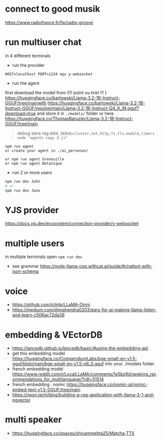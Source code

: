 # connect to good musik

https://www.radiofrance.fr/fip/radio-groove

# run multiuser chat
in 4 different terminals

- run the provider 
```
HOST=localhost PORT=1234 npx y-websocket

```
- run the agent

first download the model from (!!! point ou tiret !!! ) https://huggingface.co/bartowski/Llama-3.2-1B-Instruct-GGUF/tree/mainwith  https://huggingface.co/bartowski/Llama-3.2-1B-Instruct-GGUF/resolve/main/Llama-3.2-1B-Instruct-Q4_K_M.gguf?download=true and store it in `./models/` folder or here https://huggingface.co/ThomasBaruzier/Llama-3.2-1B-Instruct-GGUF/tree/main 


> debug sans rag 
`NODE_DEBUG=cluster,net,http,fs,tls,module,timers node "agents copy 3.js" `

```
npm run agent
or create your agent in ./ai_personas/

or npm run agent Grenouille
or npm run agent Botanique
```
- run 2 or more users
 
```bash
npm run dev John
# or 
npm run dev Jane
```

# YJS provider
https://docs.yjs.dev/ecosystem/connection-provider/y-websocket

# multiple users
in multiple terminals open ```npm run dev```
- see grammar https://node-llama-cpp.withcat.ai/guide/#chatbot-with-json-schema

# voice 
- https://github.com/ictnlp/LLaMA-Omni
- https://medium.com/@mahendra0203/ears-for-ai-making-llama-listen-and-learn-c506ac72da39

# embedding & VEctorDB
- https://lancedb.github.io/lancedb/basic/#using-the-embedding-api
- get this embedding model https://huggingface.co/CompendiumLabs/bge-small-en-v1.5-gguf/blob/main/bge-small-en-v1.5-q8_0.gguf into your ./models folder
- french embedding model https://www.reddit.com/r/LocalLLaMA/comments/1e5bz9d/seeking_recommendations_for_multilanguage/?rdt=51514
- french embedding : nomic https://huggingface.co/nomic-ai/nomic-embed-text-v1.5-GGUF/tree/main
- https://neon.tech/blog/building-a-rag-application-with-llama-3-1-and-pgvector

# multi speaker
- https://huggingface.co/spaces/shivammehta25/Matcha-TTS
